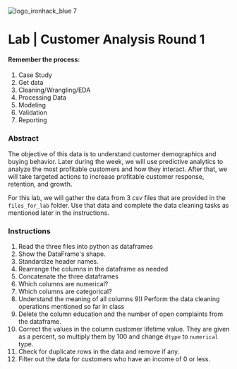 ![logo_ironhack_blue 7](https://user-images.githubusercontent.com/23629340/40541063-a07a0a8a-601a-11e8-91b5-2f13e4e6b441.png)

# Lab | Customer Analysis Round 1

#### Remember the process:

1. Case Study
2. Get data
3. Cleaning/Wrangling/EDA
4. Processing Data
5. Modeling
6. Validation
7. Reporting

### Abstract

The objective of this data is to understand customer demographics and buying behavior. Later during the week, we will use predictive analytics to analyze the most profitable customers and how they interact. After that, we will take targeted actions to increase profitable customer response, retention, and growth.

For this lab, we will gather the data from 3 _csv_ files that are provided in the `files_for_lab` folder. Use that data and complete the data cleaning tasks as mentioned later in the instructions.

### Instructions

1) Read the three files into python as dataframes
2) Show the DataFrame's shape.
3) Standardize header names.
4) Rearrange the columns in the dataframe as needed
5) Concatenate the three dataframes
6) Which columns are numerical?
7) Which columns are categorical?
8) Understand the meaning of all columns
9)I Perform the data cleaning operations mentioned so far in class
10) Delete the column education and the number of open complaints from the dataframe.
11) Correct the values in the column customer lifetime value. They are given as a percent, so multiply them by 100 and change `dtype` to `numerical` type.
12) Check for duplicate rows in the data and remove if any.
13) Filter out the data for customers who have an income of 0 or less.
